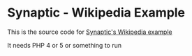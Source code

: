 # Synaptic - Wikipedia Example

This is the source code for [Synaptic's Wikipedia example](http://synaptic.juancazala.com/#/wikipedia)

It needs PHP 4 or 5 or something to run
